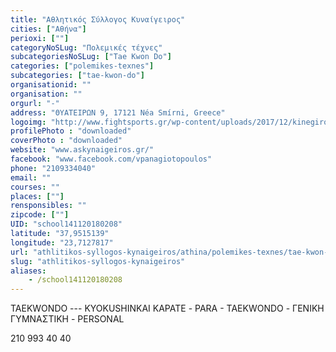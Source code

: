```yaml
---
title: "Αθλητικός Σύλλογος Κυναίγειρος"
cities: ["Αθήνα"]
perioxi: [""]
categoryNoSLug: "Πολεμικές τέχνες"
subcategoriesNoSLug: ["Tae Kwon Do"]
categories: ["polemikes-texnes"]
subcategories: ["tae-kwon-do"]
organisationid: ""
organisation: ""
orgurl: "-"
address: "ΘΥΑΤΕΙΡΩΝ 9, 17121 Néa Smírni, Greece"
logoimg: "http://www.fightsports.gr/wp-content/uploads/2017/12/kinegiros-logo.jpg"
profilePhoto : "downloaded"
coverPhoto : "downloaded"
website: "www.askynaigeiros.gr/"
facebook: "www.facebook.com/vpanagiotopoulos"
phone: "2109334040"
email: ""
courses: ""
places: [""]
rensponsibles: ""
zipcode: [""]
UID: "school141120180208"
latitude: "37,9515139"
longitude: "23,7127817"
url: "athlitikos-syllogos-kynaigeiros/athina/polemikes-texnes/tae-kwon-do"
slug: "athlitikos-syllogos-kynaigeiros"
aliases:
    - /school141120180208
---
```



TAEKWONDO --- KYOKUSHINKAI ΚΑΡΑΤΕ - PARA - TAEKWONDO - ΓΕΝΙΚΗ ΓΥΜΝΑΣΤΙΚΗ - PERSONAL

210 993 40 40